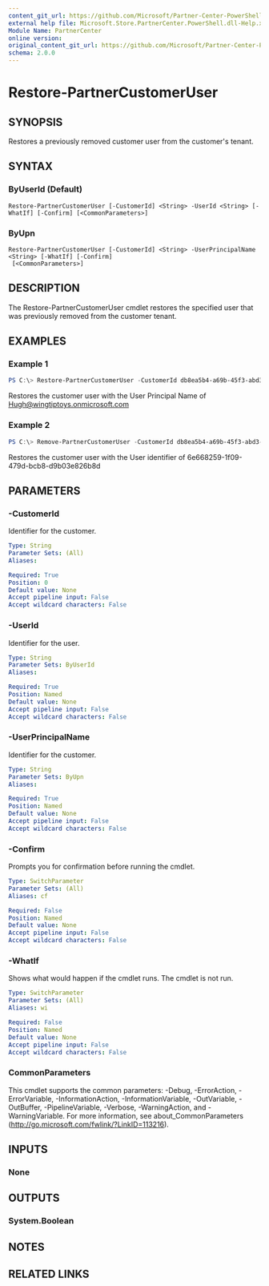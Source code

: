 ```yaml
---
content_git_url: https://github.com/Microsoft/Partner-Center-PowerShell/blob/master/docs/help/Restore-PartnerCustomerUser.md
external help file: Microsoft.Store.PartnerCenter.PowerShell.dll-Help.xml
Module Name: PartnerCenter
online version:
original_content_git_url: https://github.com/Microsoft/Partner-Center-PowerShell/blob/master/docs/help/Restore-PartnerCustomerUser.md
schema: 2.0.0
---
```


# Restore-PartnerCustomerUser

## SYNOPSIS
Restores a previously removed customer user from the customer's tenant.

## SYNTAX

### ByUserId (Default)
```
Restore-PartnerCustomerUser [-CustomerId] <String> -UserId <String> [-WhatIf] [-Confirm] [<CommonParameters>]
```

### ByUpn
```
Restore-PartnerCustomerUser [-CustomerId] <String> -UserPrincipalName <String> [-WhatIf] [-Confirm]
 [<CommonParameters>]
```

## DESCRIPTION
The Restore-PartnerCustomerUser cmdlet restores the specified user that was previously removed from the customer tenant.

## EXAMPLES

### Example 1
```powershell
PS C:\> Restore-PartnerCustomerUser -CustomerId db8ea5b4-a69b-45f3-abd3-dca19e87c536 -UserPrincipalName "Hugh@wingtiptoys.onmicrosoft.com"
```

Restores the customer user with the User Principal Name of Hugh@wingtiptoys.onmicrosoft.com

### Example 2
```powershell
PS C:\> Remove-PartnerCustomerUser -CustomerId db8ea5b4-a69b-45f3-abd3-dca19e87c536 -UserId
```

Restores the customer user with the User identifier of 6e668259-1f09-479d-bcb8-d9b03e826b8d

## PARAMETERS

### -CustomerId
Identifier for the customer.

```yaml
Type: String
Parameter Sets: (All)
Aliases:

Required: True
Position: 0
Default value: None
Accept pipeline input: False
Accept wildcard characters: False
```

### -UserId
Identifier for the user.

```yaml
Type: String
Parameter Sets: ByUserId
Aliases:

Required: True
Position: Named
Default value: None
Accept pipeline input: False
Accept wildcard characters: False
```

### -UserPrincipalName
Identifier for the customer.

```yaml
Type: String
Parameter Sets: ByUpn
Aliases:

Required: True
Position: Named
Default value: None
Accept pipeline input: False
Accept wildcard characters: False
```

### -Confirm
Prompts you for confirmation before running the cmdlet.

```yaml
Type: SwitchParameter
Parameter Sets: (All)
Aliases: cf

Required: False
Position: Named
Default value: None
Accept pipeline input: False
Accept wildcard characters: False
```

### -WhatIf
Shows what would happen if the cmdlet runs.
The cmdlet is not run.

```yaml
Type: SwitchParameter
Parameter Sets: (All)
Aliases: wi

Required: False
Position: Named
Default value: None
Accept pipeline input: False
Accept wildcard characters: False
```

### CommonParameters
This cmdlet supports the common parameters: -Debug, -ErrorAction, -ErrorVariable, -InformationAction, -InformationVariable, -OutVariable, -OutBuffer, -PipelineVariable, -Verbose, -WarningAction, and -WarningVariable. For more information, see about_CommonParameters (http://go.microsoft.com/fwlink/?LinkID=113216).

## INPUTS

### None

## OUTPUTS

### System.Boolean

## NOTES

## RELATED LINKS
